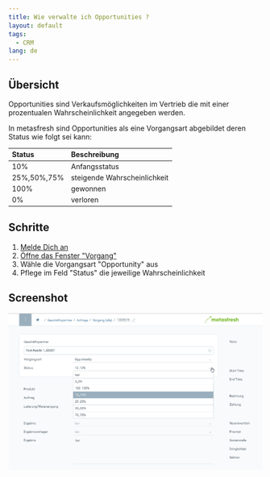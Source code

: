 ```yaml
---
title: Wie verwalte ich Opportunities ?
layout: default
tags:
  - CRM
lang: de
---
```


## Übersicht
Opportunities sind Verkaufsmöglichkeiten im Vertrieb die mit einer  prozentualen Wahrscheinlichkeit angegeben werden.

In metasfresh sind Opportunities als eine Vorgangsart abgebildet deren Status wie folgt sei kann:

| Status     | Beschreibung     |
| :------------- | :------------- |
| 10%        |  Anfangsstatus
| 25%,50%,75%| steigende Wahrscheinlichkeit
| 100% | gewonnen
| 0% | verloren



## Schritte

1. [Melde Dich an](Anmeldung)
1. [Öffne das Fenster "Vorgang"](Menu)
1. Wähle die Vorgangsart "Opportunity" aus
1. Pflege im Feld "Status" die jeweilige Wahrscheinlichkeit


## Screenshot

![](assets/CRM_Vorgang_Opportunities-9bb57.png)
